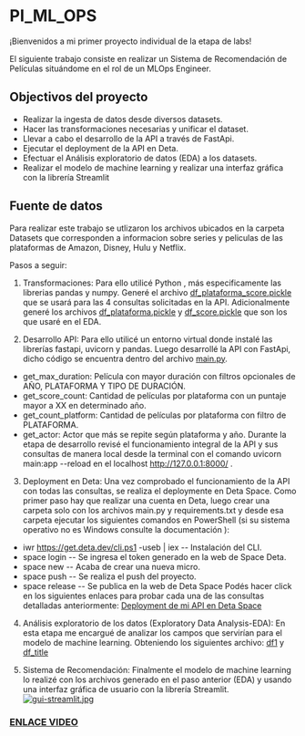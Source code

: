 # PI_ML_OPS

¡Bienvenidos a mi primer proyecto individual de la etapa de labs! 

El siguiente trabajo consiste en realizar un Sistema de Recomendación de Películas situándome en el rol de un MLOps Engineer.


## Objectivos del proyecto
- Realizar la ingesta de datos desde diversos datasets.
- Hacer las transformaciones necesarias y unificar el dataset.
- Llevar a cabo el desarrollo de la API a través de FastApi.
- Ejecutar el deployment de la API en Deta.
- Efectuar el Análisis exploratorio de datos (EDA) a los datasets.
- Realizar el modelo de machine learning y realizar una interfaz gráfica con la librería Streamlit


## Fuente de datos
Para realizar este trabajo se utlizaron los archivos ubicados en la carpeta Datasets que corresponden a informacion sobre series y peliculas de las plataformas de Amazon, Disney, Hulu y Netflix.

   
Pasos a seguir:
1. Transformaciones:
Para ello utilicé Python , más especificamente las librerias pandas y numpy. Generé el archivo [df_plataforma_score.pickle](https://drive.google.com/file/d/1lZs5Lq_lC2r7IlWQduG-XLJFZ1IbgvWJ/view?usp=share_link) que se usará para las 4 consultas solicitadas en la API.
Adicionalmente generé los archivos [df_plataforma.pickle](https://drive.google.com/file/d/1-4G3TWU10SqsvPhb1htB4VTk_9zkwNdr/view?usp=share_link) y [df_score.pickle](https://drive.google.com/file/d/1yQeB0sXkCT1utPB-tLiIlg-SrFD6wfXT/view?usp=share_link) que son los que usaré en el EDA.

2. Desarrollo API:
Para ello utilicé un entorno virtual donde instalé las librerías fastapi, uvicorn y pandas. Luego desarrollé la API con FastApi, dicho código se encuentra dentro del archivo [main.py](main.py).

- get_max_duration: Película con mayor duración con filtros opcionales de AÑO, PLATAFORMA Y TIPO DE DURACIÓN.
- get_score_count: Cantidad de películas por plataforma con un puntaje mayor a XX en determinado año.
- get_count_platform: Cantidad de películas por plataforma con filtro de PLATAFORMA.
- get_actor: Actor que más se repite según plataforma y año.
Durante la etapa de desarrollo revisé el funcionamiento integral de la API y sus consultas de manera local desde la terminal con el comando uvicorn main:app --reload en el localhost http://127.0.0.1:8000/ .



3. Deployment en Deta:
Una vez comprobado el funcionamiento de la API con todas las consultas, se realiza el deploymente en Deta Space.
Como primer paso hay que realizar una cuenta en Deta, luego crear una carpeta solo con los archivos main.py y requirements.txt y desde esa carpeta ejecutar los siguientes comandos en PowerShell (si su sistema operativo no es Windows consulte la documentación ):

- iwr https://get.deta.dev/cli.ps1 -useb | iex -- Instalación del CLI.
- space login -- Se ingresa el token generado en la web de Space Deta.
- space new  -- Acaba de crear una nueva micro.
- space push -- Se realiza el push del proyecto.
- space release -- Se publica en la web de Deta Space
Podés hacer click en los siguientes enlaces para probar cada una de las consultas detalladas anteriormente: [Deployment de mi API en Deta Space](https://deta.space/discovery/r/cwm6zqxu6a6htyxj)



4. Análisis exploratorio de los datos (Exploratory Data Analysis-EDA): 
En esta etapa me encargué de analizar los campos que servirían para el modelo de machine learning. Obteniendo los siguientes archivo: [df1](https://drive.google.com/file/d/1QN_hAihOW4SPJQNk7zARyUKzEQXSqP4_/view?usp=share_link) y [df_title](https://drive.google.com/file/d/1y5LpP22NdQBtsVHRVhMyFIAchdG5eagE/view?usp=share_link)

5. Sistema de Recomendación: 
Finalmente el modelo de machine learning lo realizé con los archivos generado en el paso anterior (EDA) y usando una interfaz gráfica de usuario con la librería Streamlit.
[![gui-streamlit.jpg](https://i.postimg.cc/D0QC4NxG/gui-streamlit.jpg)](https://postimg.cc/D4ZQtxkf)

### [ENLACE VIDEO](https://drive.google.com/file/d/1D742jcTdNO0HnhVyVg_OPY5T6uYPGNKg/view)



